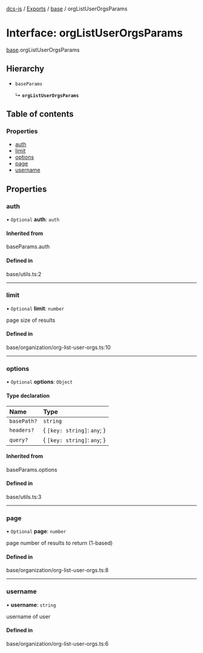 [dcs-js](../README.md) / [Exports](../modules.md) / [base](../modules/base.md) / orgListUserOrgsParams

# Interface: orgListUserOrgsParams

[base](../modules/base.md).orgListUserOrgsParams

## Hierarchy

- `baseParams`

  ↳ **`orgListUserOrgsParams`**

## Table of contents

### Properties

- [auth](base.orgListUserOrgsParams.md#auth)
- [limit](base.orgListUserOrgsParams.md#limit)
- [options](base.orgListUserOrgsParams.md#options)
- [page](base.orgListUserOrgsParams.md#page)
- [username](base.orgListUserOrgsParams.md#username)

## Properties

### <a id="auth" name="auth"></a> auth

• `Optional` **auth**: `auth`

#### Inherited from

baseParams.auth

#### Defined in

base/utils.ts:2

___

### <a id="limit" name="limit"></a> limit

• `Optional` **limit**: `number`

page size of results

#### Defined in

base/organization/org-list-user-orgs.ts:10

___

### <a id="options" name="options"></a> options

• `Optional` **options**: `Object`

#### Type declaration

| Name | Type |
| :------ | :------ |
| `basePath?` | `string` |
| `headers?` | { `[key: string]`: `any`;  } |
| `query?` | { `[key: string]`: `any`;  } |

#### Inherited from

baseParams.options

#### Defined in

base/utils.ts:3

___

### <a id="page" name="page"></a> page

• `Optional` **page**: `number`

page number of results to return (1-based)

#### Defined in

base/organization/org-list-user-orgs.ts:8

___

### <a id="username" name="username"></a> username

• **username**: `string`

username of user

#### Defined in

base/organization/org-list-user-orgs.ts:6
